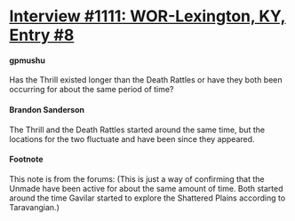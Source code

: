 # [Interview #1111: WOR-Lexington, KY, Entry #8](https://www.theoryland.com/intvmain.php?i=1111#8)

#### gpmushu

Has the Thrill existed longer than the Death Rattles or have they both been occurring for about the same period of time?

#### Brandon Sanderson

The Thrill and the Death Rattles started around the same time, but the locations for the two fluctuate and have been since they appeared.

#### Footnote

This note is from the forums: (This is just a way of confirming that the Unmade have been active for about the same amount of time. Both started around the time Gavilar started to explore the Shattered Plains according to Taravangian.)

